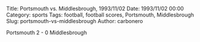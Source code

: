 Title: Portsmouth vs. Middlesbrough, 1993/11/02
Date: 1993/11/02 00:00
Category: sports
Tags: football, football scores, Portsmouth, Middlesbrough
Slug: portsmouth-vs-middlesbrough
Author: carbonero


Portsmouth 2 - 0 Middlesbrough
